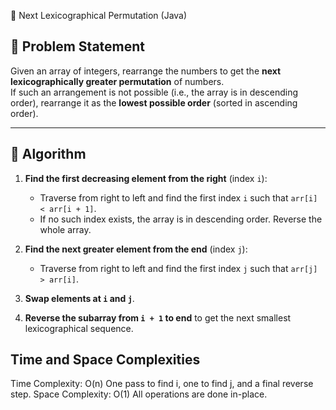  🔁 Next Lexicographical Permutation (Java)

## 📌 Problem Statement
Given an array of integers, rearrange the numbers to get the **next lexicographically greater permutation** of numbers.  
If such an arrangement is not possible (i.e., the array is in descending order), rearrange it as the **lowest possible order** (sorted in ascending order).

---

## 🧠 Algorithm

1. **Find the first decreasing element from the right** (index `i`):
   - Traverse from right to left and find the first index `i` such that `arr[i] < arr[i + 1]`.
   - If no such index exists, the array is in descending order. Reverse the whole array.

2. **Find the next greater element from the end** (index `j`):
   - Traverse from right to left and find the first index `j` such that `arr[j] > arr[i]`.

3. **Swap elements at `i` and `j`**.

4. **Reverse the subarray from `i + 1` to end** to get the next smallest lexicographical sequence.


## Time and Space Complexities

Time Complexity: O(n)
One pass to find i, one to find j, and a final reverse step.
Space Complexity: O(1)
All operations are done in-place.